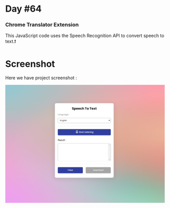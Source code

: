 # Day #64

### Chrome Translator Extension
This JavaScript code uses the Speech Recognition API to convert speech to text.❗️

# Screenshot
Here we have project screenshot :

![screenshot](screenshot.jpg)